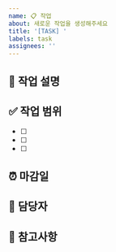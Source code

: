 ```yaml
---
name: 📋 작업
about: 새로운 작업을 생성해주세요
title: '[TASK] '
labels: task
assignees: ''
---
```


## 📝 작업 설명
<!-- 수행해야 할 작업에 대한 간단한 설명을 작성해주세요 -->

## ✅ 작업 범위
<!-- 수행해야 할 작업들을 체크리스트로 작성해주세요 -->
- [ ] 
- [ ] 
- [ ] 

## ⏰ 마감일
<!-- 작업 완료 예정일을 작성해주세요 -->

## 👥 담당자
<!-- 작업을 담당할 팀원을 지정해주세요 -->

## 📌 참고사항
<!-- 작업과 관련된 추가 정보를 작성해주세요 --> 